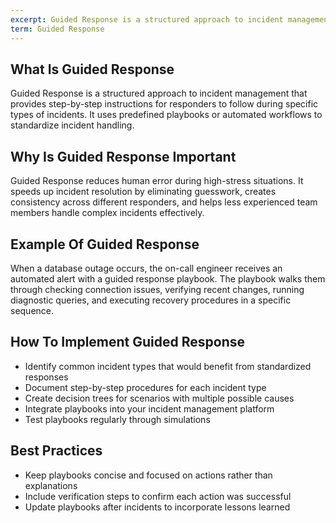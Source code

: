 ```yaml
---
excerpt: Guided Response is a structured approach to incident management that provides step-by-step instructions for responders to follow during specific types of incidents.
term: Guided Response
---
```

## What Is Guided Response

Guided Response is a structured approach to incident management that provides step-by-step instructions for responders to follow during specific types of incidents. It uses predefined playbooks or automated workflows to standardize incident handling.

## Why Is Guided Response Important

Guided Response reduces human error during high-stress situations. It speeds up incident resolution by eliminating guesswork, creates consistency across different responders, and helps less experienced team members handle complex incidents effectively.

## Example Of Guided Response

When a database outage occurs, the on-call engineer receives an automated alert with a guided response playbook. The playbook walks them through checking connection issues, verifying recent changes, running diagnostic queries, and executing recovery procedures in a specific sequence.

## How To Implement Guided Response

- Identify common incident types that would benefit from standardized responses
- Document step-by-step procedures for each incident type
- Create decision trees for scenarios with multiple possible causes
- Integrate playbooks into your incident management platform
- Test playbooks regularly through simulations

## Best Practices

- Keep playbooks concise and focused on actions rather than explanations
- Include verification steps to confirm each action was successful
- Update playbooks after incidents to incorporate lessons learned